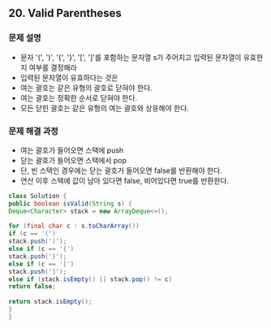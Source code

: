 ## 20. Valid Parentheses
### 문제 설명
- 문자 '(', ')', '{', '}', '[', ']'를 포함하는 문자열 s가 주어지고 입력된 문자열이 유효한지 여부를 결정해라
- 입력된 문자열이 유효하다는 것은
- 여는 괄호는 같은 유형의 괄호로 닫혀야 한다.
- 여는 괄호는 정확한 순서로 닫혀야 한다.
- 모든 닫힌 괄호는 같은 유형의 여는 괄호와 상응해야 한다.
​
### 문제 해결 과정
- 여는 괄호가 들어오면 스택에 push
- 닫는 괄호가 들어오면 스택에서 pop
- 단, 빈 스택인 경우에는 닫는 괄호가 들어오면 false를 반환해야 한다.
- 연산 이후 스택에 값이 남아 있다면 false, 비어있다면 true를 반환한다.
​
```java
class Solution {
public boolean isValid(String s) {
Deque<Character> stack = new ArrayDeque<>();
​
for (final char c : s.toCharArray())
if (c == '(')
stack.push(')');
else if (c == '{')
stack.push('}');
else if (c == '[')
stack.push(']');
else if (stack.isEmpty() || stack.pop() != c)
return false;
​
return stack.isEmpty();
}
}
```